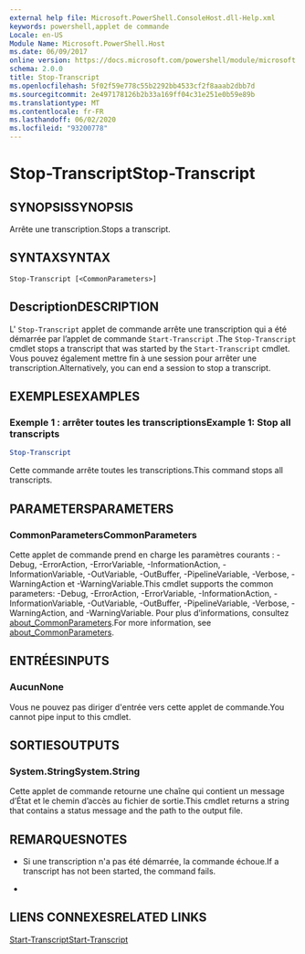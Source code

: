 ```yaml
---
external help file: Microsoft.PowerShell.ConsoleHost.dll-Help.xml
keywords: powershell,applet de commande
Locale: en-US
Module Name: Microsoft.PowerShell.Host
ms.date: 06/09/2017
online version: https://docs.microsoft.com/powershell/module/microsoft.powershell.host/stop-transcript?view=powershell-6&WT.mc_id=ps-gethelp
schema: 2.0.0
title: Stop-Transcript
ms.openlocfilehash: 5f02f59e778c55b2292bb4533cf2f8aaab2dbb7d
ms.sourcegitcommit: 2e497178126b2b33a169ff04c31e251e0b59e89b
ms.translationtype: MT
ms.contentlocale: fr-FR
ms.lasthandoff: 06/02/2020
ms.locfileid: "93200778"
---
```

# <span data-ttu-id="64e68-103">Stop-Transcript</span><span class="sxs-lookup"><span data-stu-id="64e68-103">Stop-Transcript</span></span>

## <span data-ttu-id="64e68-104">SYNOPSIS</span><span class="sxs-lookup"><span data-stu-id="64e68-104">SYNOPSIS</span></span>
<span data-ttu-id="64e68-105">Arrête une transcription.</span><span class="sxs-lookup"><span data-stu-id="64e68-105">Stops a transcript.</span></span>

## <span data-ttu-id="64e68-106">SYNTAX</span><span class="sxs-lookup"><span data-stu-id="64e68-106">SYNTAX</span></span>

```
Stop-Transcript [<CommonParameters>]
```

## <span data-ttu-id="64e68-107">Description</span><span class="sxs-lookup"><span data-stu-id="64e68-107">DESCRIPTION</span></span>

<span data-ttu-id="64e68-108">L' `Stop-Transcript` applet de commande arrête une transcription qui a été démarrée par l’applet de commande `Start-Transcript` .</span><span class="sxs-lookup"><span data-stu-id="64e68-108">The `Stop-Transcript` cmdlet stops a transcript that was started by the `Start-Transcript` cmdlet.</span></span>
<span data-ttu-id="64e68-109">Vous pouvez également mettre fin à une session pour arrêter une transcription.</span><span class="sxs-lookup"><span data-stu-id="64e68-109">Alternatively, you can end a session to stop a transcript.</span></span>

## <span data-ttu-id="64e68-110">EXEMPLES</span><span class="sxs-lookup"><span data-stu-id="64e68-110">EXAMPLES</span></span>

### <span data-ttu-id="64e68-111">Exemple 1 : arrêter toutes les transcriptions</span><span class="sxs-lookup"><span data-stu-id="64e68-111">Example 1: Stop all transcripts</span></span>

```powershell
Stop-Transcript
```

<span data-ttu-id="64e68-112">Cette commande arrête toutes les transcriptions.</span><span class="sxs-lookup"><span data-stu-id="64e68-112">This command stops all transcripts.</span></span>

## <span data-ttu-id="64e68-113">PARAMETERS</span><span class="sxs-lookup"><span data-stu-id="64e68-113">PARAMETERS</span></span>

### <span data-ttu-id="64e68-114">CommonParameters</span><span class="sxs-lookup"><span data-stu-id="64e68-114">CommonParameters</span></span>

<span data-ttu-id="64e68-115">Cette applet de commande prend en charge les paramètres courants : -Debug, -ErrorAction, -ErrorVariable, -InformationAction, -InformationVariable, -OutVariable, -OutBuffer, -PipelineVariable, -Verbose, -WarningAction et -WarningVariable.</span><span class="sxs-lookup"><span data-stu-id="64e68-115">This cmdlet supports the common parameters: -Debug, -ErrorAction, -ErrorVariable, -InformationAction, -InformationVariable, -OutVariable, -OutBuffer, -PipelineVariable, -Verbose, -WarningAction, and -WarningVariable.</span></span> <span data-ttu-id="64e68-116">Pour plus d’informations, consultez [about_CommonParameters](https://go.microsoft.com/fwlink/?LinkID=113216).</span><span class="sxs-lookup"><span data-stu-id="64e68-116">For more information, see [about_CommonParameters](https://go.microsoft.com/fwlink/?LinkID=113216).</span></span>

## <span data-ttu-id="64e68-117">ENTRÉES</span><span class="sxs-lookup"><span data-stu-id="64e68-117">INPUTS</span></span>

### <span data-ttu-id="64e68-118">Aucun</span><span class="sxs-lookup"><span data-stu-id="64e68-118">None</span></span>

<span data-ttu-id="64e68-119">Vous ne pouvez pas diriger d'entrée vers cette applet de commande.</span><span class="sxs-lookup"><span data-stu-id="64e68-119">You cannot pipe input to this cmdlet.</span></span>

## <span data-ttu-id="64e68-120">SORTIES</span><span class="sxs-lookup"><span data-stu-id="64e68-120">OUTPUTS</span></span>

### <span data-ttu-id="64e68-121">System.String</span><span class="sxs-lookup"><span data-stu-id="64e68-121">System.String</span></span>

<span data-ttu-id="64e68-122">Cette applet de commande retourne une chaîne qui contient un message d’État et le chemin d’accès au fichier de sortie.</span><span class="sxs-lookup"><span data-stu-id="64e68-122">This cmdlet returns a string that contains a status message and the path to the output file.</span></span>

## <span data-ttu-id="64e68-123">REMARQUES</span><span class="sxs-lookup"><span data-stu-id="64e68-123">NOTES</span></span>

* <span data-ttu-id="64e68-124">Si une transcription n'a pas été démarrée, la commande échoue.</span><span class="sxs-lookup"><span data-stu-id="64e68-124">If a transcript has not been started, the command fails.</span></span>

*

## <span data-ttu-id="64e68-125">LIENS CONNEXES</span><span class="sxs-lookup"><span data-stu-id="64e68-125">RELATED LINKS</span></span>

[<span data-ttu-id="64e68-126">Start-Transcript</span><span class="sxs-lookup"><span data-stu-id="64e68-126">Start-Transcript</span></span>](Start-Transcript.md)
